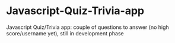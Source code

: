# Javascript-Quiz-Trivia-app
Javascript Quiz/Trivia app: couple of questions to answer (no high score/username yet), still in development phase
